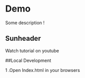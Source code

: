 # Demo

Some description !

## Sunheader

Watch tutorial on youtube

##Local Development

1 .Open Index.html in your browsers


